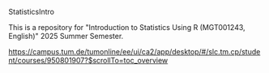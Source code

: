  StatisticsIntro

This is a repository for "Introduction to Statistics Using R (MGT001243, English)" 2025 Summer Semester.

https://campus.tum.de/tumonline/ee/ui/ca2/app/desktop/#/slc.tm.cp/student/courses/950801907?$scrollTo=toc_overview
